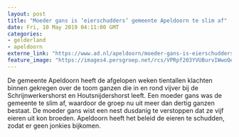 ```yaml
---
layout: post
title: "Moeder gans is ‘eierschudders’ gemeente Apeldoorn te slim af"
date: Fri, 10 May 2019 04:11:00 GMT
categories: 
- gelderland 
- apeldoorn 
externe_link: "https://www.ad.nl/apeldoorn/moeder-gans-is-eierschudders-gemeente-apeldoorn-te-slim-af~aa99566e/"
feature_image: "https://images4.persgroep.net/rcs/VPRpf203YVUBurvIWwoQezicO2E/diocontent/147440822/_fitwidth/400/?appId=21791a8992982cd8da851550a453bd7f&quality=0.7"
---
```


De gemeente Apeldoorn heeft de afgelopen weken tientallen klachten binnen gekregen over de toom ganzen die in en rond vijver bij de Schrijnwerkershorst en Houtsnijdershorst leeft. Een moeder gans was de gemeente te slim af, waardoor de groep nu uit meer dan dertig ganzen bestaat. De moeder gans wist een nest dusdanig te verstoppen dat ze vijf eieren uit kon broeden. Apeldoorn heeft het beleid de eieren te schudden, zodat er geen jonkies bijkomen.
